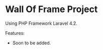 Wall Of Frame Project
==============

Using PHP Framework Laravel 4.2.

Features:
- Soon to be added.